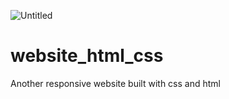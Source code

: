 ![Untitled](https://user-images.githubusercontent.com/78149229/113402446-add56200-93ad-11eb-86ab-14915c5fd7bd.png)
# website_html_css
Another responsive website built with css and html
